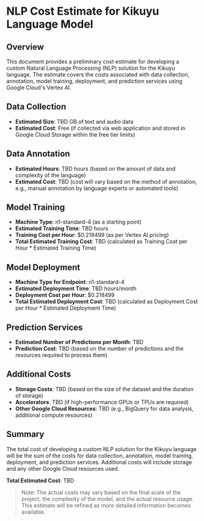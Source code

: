 # NLP Cost Estimate for Kikuyu Language Model

## Overview
This document provides a preliminary cost estimate for developing a custom Natural Language Processing (NLP) solution for the Kikuyu language. The estimate covers the costs associated with data collection, annotation, model training, deployment, and prediction services using Google Cloud's Vertex AI.

## Data Collection
- **Estimated Size**: TBD GB of text and audio data
- **Estimated Cost**: Free (if collected via web application and stored in Google Cloud Storage within the free tier limits)

## Data Annotation
- **Estimated Hours**: TBD hours (based on the amount of data and complexity of the language)
- **Estimated Cost**: TBD (cost will vary based on the method of annotation, e.g., manual annotation by language experts or automated tools)

## Model Training
- **Machine Type**: n1-standard-4 (as a starting point)
- **Estimated Training Time**: TBD hours
- **Training Cost per Hour**: $0.218499 (as per Vertex AI pricing)
- **Total Estimated Training Cost**: TBD (calculated as Training Cost per Hour * Estimated Training Time)

## Model Deployment
- **Machine Type for Endpoint**: n1-standard-4
- **Estimated Deployment Time**: TBD hours/month
- **Deployment Cost per Hour**: $0.218499
- **Total Estimated Deployment Cost**: TBD (calculated as Deployment Cost per Hour * Estimated Deployment Time)

## Prediction Services
- **Estimated Number of Predictions per Month**: TBD
- **Prediction Cost**: TBD (based on the number of predictions and the resources required to process them)

## Additional Costs
- **Storage Costs**: TBD (based on the size of the dataset and the duration of storage)
- **Accelerators**: TBD (if high-performance GPUs or TPUs are required)
- **Other Google Cloud Resources**: TBD (e.g., BigQuery for data analysis, additional compute resources)

## Summary
The total cost of developing a custom NLP solution for the Kikuyu language will be the sum of the costs for data collection, annotation, model training, deployment, and prediction services. Additional costs will include storage and any other Google Cloud resources used.

**Total Estimated Cost**: TBD

> Note: The actual costs may vary based on the final scale of the project, the complexity of the model, and the actual resource usage. This estimate will be refined as more detailed information becomes available.
